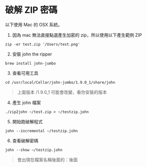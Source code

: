 # 破解 ZIP 密碼

以下使用 Mac 的 OSX 系統。

1. 因為 mac 無法直接點選產生加密的 zip，所以使用以下產生範例 ZIP

```
zip -er test.zip '/Users/test.png'
```

2. 安裝 john the ripper

```
brew install john-jumbo
```

3. 查看可用工具

```
cd /usr/local/Cellar/john-jumbo/1.9.0_1/share/john
```

> 上面版本 /1.9.0\_1 可能會改變，看你安裝的版本

4. 產生 john 檔案

```
./zip2john ~/test.zip > ~/testzip.john
```

5. 開始跑破解程式

```
john --incremental ~/testzip.john
```

6. 查看破解密碼

```
john --show ~/testzip.john
```

> 會出現在檔案名稱後面的：後面
